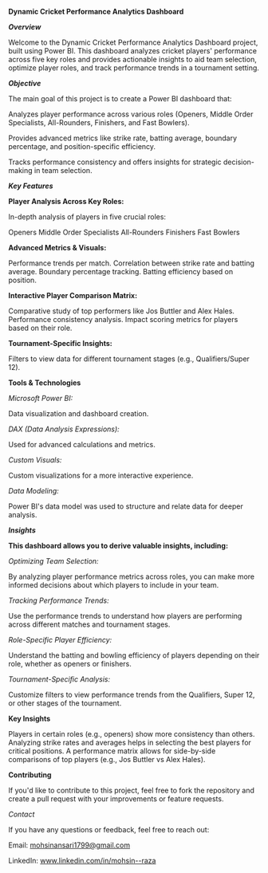 ****Dynamic Cricket Performance Analytics Dashboard****

***Overview***

Welcome to the Dynamic Cricket Performance Analytics Dashboard project, built using Power BI. This dashboard analyzes cricket players' performance across five key roles and provides actionable insights to aid team selection, optimize player roles, and track performance trends in a tournament setting.

***Objective***

The main goal of this project is to create a Power BI dashboard that:

Analyzes player performance across various roles (Openers, Middle Order Specialists, All-Rounders, Finishers, and Fast Bowlers).

Provides advanced metrics like strike rate, batting average, boundary percentage, and position-specific efficiency.

Tracks performance consistency and offers insights for strategic decision-making in team selection.

***Key Features***

**Player Analysis Across Key Roles:**

In-depth analysis of players in five crucial roles:

Openers
Middle Order Specialists
All-Rounders
Finishers
Fast Bowlers

**Advanced Metrics & Visuals:**

Performance trends per match.
Correlation between strike rate and batting average.
Boundary percentage tracking.
Batting efficiency based on position.

**Interactive Player Comparison Matrix:**

Comparative study of top performers like Jos Buttler and Alex Hales.
Performance consistency analysis.
Impact scoring metrics for players based on their role.

**Tournament-Specific Insights:**

Filters to view data for different tournament stages (e.g., Qualifiers/Super 12).

**Tools & Technologies**

*Microsoft Power BI:*

Data visualization and dashboard creation.

*DAX (Data Analysis Expressions):*

Used for advanced calculations and metrics.

*Custom Visuals:*

Custom visualizations for a more interactive experience.

*Data Modeling:*

Power BI's data model was used to structure and relate data for deeper analysis.

***Insights***

**This dashboard allows you to derive valuable insights, including:**

*Optimizing Team Selection:*

By analyzing player performance metrics across roles, you can make more informed decisions about which players to include in your team.

*Tracking Performance Trends:*

Use the performance trends to understand how players are performing across different matches and tournament stages.

*Role-Specific Player Efficiency:*

Understand the batting and bowling efficiency of players depending on their role, whether as openers or finishers.

*Tournament-Specific Analysis:*

Customize filters to view performance trends from the Qualifiers, Super 12, or other stages of the tournament.

**Key Insights**

Players in certain roles (e.g., openers) show more consistency than others.
Analyzing strike rates and averages helps in selecting the best players for critical positions.
A performance matrix allows for side-by-side comparisons of top players (e.g., Jos Buttler vs Alex Hales).

**Contributing**

If you'd like to contribute to this project, feel free to fork the repository and create a pull request with your improvements or feature requests.

*Contact*

If you have any questions or feedback, feel free to reach out:

Email: mohsinansari1799@gmail.com

LinkedIn: www.linkedin.com/in/mohsin--raza
